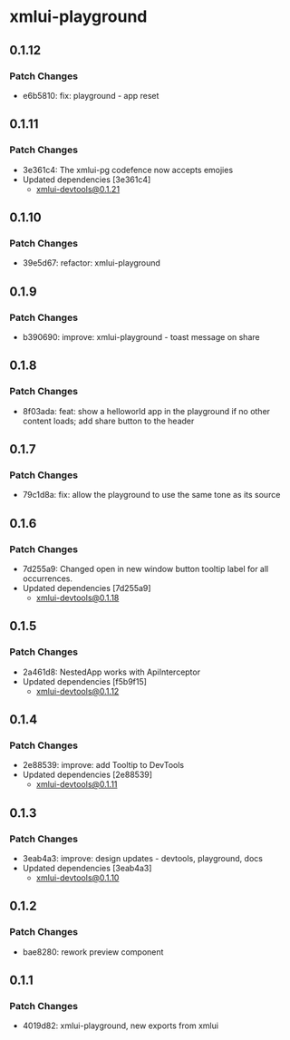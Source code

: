 # xmlui-playground

## 0.1.12

### Patch Changes

- e6b5810: fix: playground - app reset

## 0.1.11

### Patch Changes

- 3e361c4: The xmlui-pg codefence now accepts emojies
- Updated dependencies [3e361c4]
  - xmlui-devtools@0.1.21

## 0.1.10

### Patch Changes

- 39e5d67: refactor: xmlui-playground

## 0.1.9

### Patch Changes

- b390690: improve: xmlui-playground - toast message on share

## 0.1.8

### Patch Changes

- 8f03ada: feat: show a helloworld app in the playground if no other content loads; add share button to the header

## 0.1.7

### Patch Changes

- 79c1d8a: fix: allow the playground to use the same tone as its source

## 0.1.6

### Patch Changes

- 7d255a9: Changed open in new window button tooltip label for all occurrences.
- Updated dependencies [7d255a9]
  - xmlui-devtools@0.1.18

## 0.1.5

### Patch Changes

- 2a461d8: NestedApp works with ApiInterceptor
- Updated dependencies [f5b9f15]
  - xmlui-devtools@0.1.12

## 0.1.4

### Patch Changes

- 2e88539: improve: add Tooltip to DevTools
- Updated dependencies [2e88539]
  - xmlui-devtools@0.1.11

## 0.1.3

### Patch Changes

- 3eab4a3: improve: design updates - devtools, playground, docs
- Updated dependencies [3eab4a3]
  - xmlui-devtools@0.1.10

## 0.1.2

### Patch Changes

- bae8280: rework preview component

## 0.1.1

### Patch Changes

- 4019d82: xmlui-playground, new exports from xmlui

